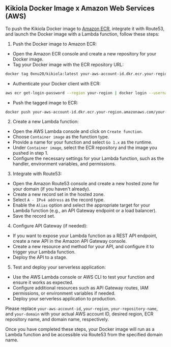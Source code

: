 ## Kikiola Docker Image x Amazon Web Services (AWS)

To push the Kikiola Docker image to [Amazon ECR](https://aws.amazon.com/ecr/), integrate it with Route53, and launch the Docker image with a Lambda function, follow these steps:

1. Push the Docker image to Amazon ECR:

+ Open the Amazon ECR console and create a new repository for your Docker image.
+ Tag your Docker image with the ECR repository URL:

```sh
docker tag 0xnu20/kikiola:latest your-aws-account-id.dkr.ecr.your-region.amazonaws.com/your-repository-name:latest
```

+ Authenticate your Docker client with ECR:

```sh
aws ecr get-login-password --region your-region | docker login --username AWS --password-stdin your-aws-account-id.dkr.ecr.your-region.amazonaws.com
```

+ Push the tagged image to ECR:

```sh
docker push your-aws-account-id.dkr.ecr.your-region.amazonaws.com/your-repository-name:latest
```

2. Create a new Lambda function:

+ Open the AWS Lambda console and click on `Create function`.
+ Choose `Container image` as the function type.
+ Provide a name for your function and select `Go 1.x` as the runtime.
+ Under `Container image`, select the ECR repository and the image you pushed in step 1.
+ Configure the necessary settings for your Lambda function, such as the handler, environment variables, and permissions.

3. Integrate with Route53:

+ Open the Amazon Route53 console and create a new hosted zone for your domain (if you haven't already).
+ Create a new record set in the hosted zone.
+ Select `A - IPv4 address` as the record type.
+ Enable the `Alias` option and select the appropriate target for your Lambda function (e.g., an API Gateway endpoint or a load balancer).
+ Save the record set.

4. Configure API Gateway (if needed):

+ If you want to expose your Lambda function as a REST API endpoint, create a new API in the Amazon API Gateway console.
+ Create a new resource and method for your API, and configure it to trigger your Lambda function.
+ Deploy the API to a stage.

5. Test and deploy your serverless application:

+ Use the AWS Lambda console or AWS CLI to test your function and ensure it works as expected.
+ Configure additional resources such as API Gateway routes, IAM permissions, or environment variables if needed.
+ Deploy your serverless application to production.

Please replace `your-aws-account-id`, `your-region`, `your-repository-name`, and `your-domain` with your actual AWS account ID, desired region, ECR repository name, and domain name, respectively.

Once you have completed these steps, your Docker image will run as a Lambda function and be accessible via Route53 from the specified domain name.